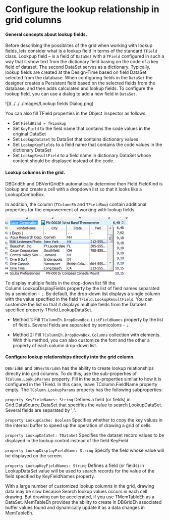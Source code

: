 # Configure the lookup relationship in grid columns

#### General concepts about lookup fields.
Before describing the possiblites of the grid when working with lookup fields, lets consider what is a lookup field in terms of the standard `TField` class. Lookpup field – is a field of `DataSet` with a `TField` configured in such a way that it show text from the dictionary field basing on the code of a key field of dataset. The second DataSet serves as a dictionary. Typically, lookup fields are created at the Design-Time based on field DataSet selected from the database. When configuring fields in the `DataSet` the designer creates a Persistent field based on the selected fields from the database, and then adds calculated and lookup fields. To configure the lookup field, you can use a dialog to add a new field in `DataSet`.

![](../../../images/Lookup fields Dialog.png)

You can also fill TField properties in the Object Inspector as follows:
 - Set `FieldKind = fkLookup`
 - Set `KeyField` to the field name that contains the code values in the original DataSet
 - Set `LookupDataSet` to DataSet that contains dictionary values
 - Set `LookupKeyFields` to a field name that contains the code values in the dictionary DataSet 
 - Set `LookupResultField` to a field name in dictionary DataSet whose content should be displayed instead of the code.

#### Lookup columns in the grid.
DBGridEh and DBVertGridEh automatically determine then Field.FieldKind is lookup and create a cell with a dropdown list so that it looks like a LookupComboBox.

In addition, the column (`TColumnEh` and `TFieldRow`) contain additional properties for the empowerment of working with lookup fields.

![](../../../images/DBGridEh.LookupComboBox.png)

To display multiple fields in the drop-down list  fill the Column.LookupDisplayFields property by the list of field names separated by a semicolon - `;`.
By default, the drop-down list displays a single column with the value specified in the field `TField.LookupResultField`. You can customize the list so that it displays multiple fields from the DataSet specified property TField.LookupDataSet.

- Method 1: Fill `TColumnEh.DropDownBox.ListFieldNames` property by the list of fields. Several fields are separated by semicolons - `;`.

- Method 2: Fill `TColumnEh.DropDownBox.Columns` collection with elements. With this method, you can also customize the font and the other a property of each column drop-down list.

#### Configure lookup relationships directly into the grid column.
`DBGridEh` and `DBVertGridEh` has the ability to create lookup relationships directly into grid columns. To do this, use the sub-properties of `TColumn.LookupParams` property. Fill in the sub-properties similar to how it is configured in the TField. In this case, leave TColumn.FieldName property empty.
The `TColumn.LookupParams` property has the following subproperties:
<br>

`property KeyFieldNames: String`
<sh>Defines a field (or fields) in Grid.DataSource.DataSet that specifies the value to search LookupDataSet. Several fields are separated by ';'.</sh>
<br>

`property LookupCache: Boolean`
<sh>Specifies whether to copy the key values in the internal buffer to speed up the operation of drawing a grid of cells.</sh>
<br>

`property LookupDataSet: TDataSet`
<sh>Specifies the dataset record values to be displayed in the lookup control instead of the field KeyField</sh>
<br>

`property LookupDisplayFieldName: String`
<sh>Specify the field whose value will be displayed on the screen.</sh>
<br>

`property LookupKeyFieldNames: String`
<sh>Defines a field (or fields) in LookupDataSet value will be used to search records for the value of the field specified by KeyFieldNames property.</sh>
<br>

With a large number of customized lookup columns in the grid, drawing data may be slow because Search lookup values occurs in each cell drawing. But drawing can be accelerated, if you use TMemTableEh as a DataSet. MemTableEh provides the ability to create in DBGridEh associated buffer values found and dynamically update it as a data changes in MemTableEh.
